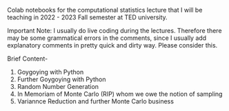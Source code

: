 Colab notebooks for the computational statistics lecture that I will be teaching in 2022 - 2023 Fall semester at TED university.

Important Note: I usually do live coding during the lectures. Therefore there may be some grammatical errors in the comments, since I usually add explanatory comments in pretty quick and dirty way. Please consider this.

Brief Content-
1) Goygoying with Python
2) Further Goygoying with Python
3) Random Number Generation
4) In Memoriam of Monte Carlo (RIP) whom we owe the notion of sampling
5) Variannce Reduction and further Monte Carlo business

